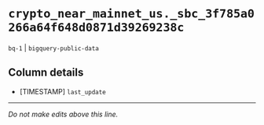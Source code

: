 # `crypto_near_mainnet_us._sbc_3f785a0266a64f648d0871d39269238c`
`bq-1` | `bigquery-public-data`

## Column details
* [TIMESTAMP] `last_update`

-------------------------------------------------------------------------------
*Do not make edits above this line.*
